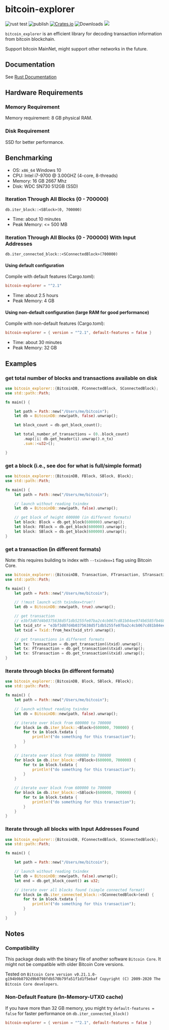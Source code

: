 # bitcoin-explorer

![rust test](https://github.com/Congyuwang/Rusty-Bitcoin-Explorer/actions/workflows/rust.yml/badge.svg)
![publish](https://github.com/Congyuwang/Rusty-Bitcoin-Explorer/actions/workflows/publish.yml/badge.svg)
[![Crates.io](https://img.shields.io/crates/v/bitcoin-explorer.svg)](https://crates.io/crates/bitcoin-explorer/)
![Downloads](https://img.shields.io/crates/d/bitcoin-explorer)
[![](https://tokei.rs/b1/github/Congyuwang/Rusty-Bitcoin-Explorer)](https://github.com/Congyuwang/Rusty-Bitcoin-Explorer)

`bitcoin_explorer` is an efficient library for decoding transaction information from
bitcoin blockchain.

Support bitcoin MainNet, might support other networks in the future.

## Documentation

See [Rust Documentation](https://docs.rs/bitcoin-explorer/)

## Hardware Requirements

### Memory Requirement
Memory requirement: 8 GB physical RAM.

### Disk Requirement
SSD for better performance.

## Benchmarking

- OS: `x86_64` Windows 10
- CPU: Intel i7-9700 @ 3.00GHZ (4-core, 8-threads)
- Memory: 16 GB 2667 Mhz
- Disk: WDC SN730 512GB (SSD)

### Iteration Through All Blocks (0 - 700000)
```
db.iter_block::<SBlock>(0, 700000)
``` 
- Time: about 10 minutes
- Peak Memory: <= 500 MB

### Iteration Through All Blocks (0 - 700000) With Input Addresses 
```
db.iter_connected_block::<SConnectedBlock>(700000)
```
#### Using default configuration

Compile with default features (Cargo.toml):
```toml
bitcoin-explorer = "^2.1"
```

- Time: about 2.5 hours
- Peak Memory: 4 GB

#### Using non-default configuration (large RAM for good performance)

Compile with non-default features (Cargo.toml):
```toml
bitcoin-explorer = { version = "^2.1", default-features = false }
```
- Time: about 30 minutes
- Peak Memory: 32 GB

## Examples

### get total number of blocks and transactions available on disk
```rust
use bitcoin_explorer::{BitcoinDB, FConnectedBlock, SConnectedBlock};
use std::path::Path;

fn main() {

    let path = Path::new("/Users/me/bitcoin");
    let db = BitcoinDB::new(path, false).unwrap();

    let block_count = db.get_block_count();

    let total_number_of_transactions = (0..block_count)
        .map(|i| db.get_header(i).unwrap().n_tx)
        .sum::<u32>();

}

```

### get a block (i.e., see doc for what is full/simple format)

```rust
use bitcoin_explorer::{BitcoinDB, FBlock, SBlock, Block};
use std::path::Path;

fn main() {
    let path = Path::new("/Users/me/bitcoin");

    // launch without reading txindex
    let db = BitcoinDB::new(path, false).unwrap();

    // get block of height 600000 (in different formats)
    let block: Block = db.get_block(600000).unwrap();
    let block: FBlock = db.get_block(600000).unwrap();
    let block: SBlock = db.get_block(600000).unwrap();
}
```

### get a transaction (in different formats)

Note: this requires building tx index with `--txindex=1` flag using Bitcoin Core.

```rust
use bitcoin_explorer::{BitcoinDB, Transaction, FTransaction, STransaction, Txid, FromHex};
use std::path::Path;

fn main() {
    let path = Path::new("/Users/me/bitcoin");

    // !!must launch with txindex=true!!
    let db = BitcoinDB::new(path, true).unwrap();

    // get transaction
    // e3bf3d07d4b0375638d5f1db5255fe07ba2c4cb067cd81b84ee974b6585fb468
    let txid_str = "e3bf3d07d4b0375638d5f1db5255fe07ba2c4cb067cd81b84ee974b6585fb468";
    let txid = Txid::from_hex(txid_str).unwrap();

    // get transactions in different formats
    let tx: Transaction = db.get_transaction(&txid).unwrap();
    let tx: FTransaction = db.get_transaction(&txid).unwrap();
    let tx: STransaction = db.get_transaction(&txid).unwrap();
}
```

### Iterate through blocks (in different formats)

```rust
use bitcoin_explorer::{BitcoinDB, Block, SBlock, FBlock};
use std::path::Path;

fn main() {
    let path = Path::new("/Users/me/bitcoin");

    // launch without reading txindex
    let db = BitcoinDB::new(path, false).unwrap();

    // iterate over block from 600000 to 700000
    for block in db.iter_block::<Block>(600000, 700000) {
        for tx in block.txdata {
            println!("do something for this transaction");
        }
    }

    // iterate over block from 600000 to 700000
    for block in db.iter_block::<FBlock>(600000, 700000) {
        for tx in block.txdata {
            println!("do something for this transaction");
        }
    }

    // iterate over block from 600000 to 700000
    for block in db.iter_block::<SBlock>(600000, 700000) {
        for tx in block.txdata {
            println!("do something for this transaction");
        }
    }
}
```

### Iterate through all blocks with Input Addresses Found

```rust
use bitcoin_explorer::{BitcoinDB, FConnectedBlock, SConnectedBlock};
use std::path::Path;

fn main() {

    let path = Path::new("/Users/me/bitcoin");

    // launch without reading txindex
    let db = BitcoinDB::new(path, false).unwrap();
    let end = db.get_block_count() as u32;

    // iterate over all blocks found (simple connected format)
    for block in db.iter_connected_block::<SConnectedBlock>(end) {
        for tx in block.txdata {
            println!("do something for this transaction");
        }
    }
}
```

## Notes

### Compatibility

This package deals with the binary file of another software `Bitcoin Core`.
It might not be compatible with older Bitcoin Core versions.

Tested on
`Bitcoin Core version v0.21.1.0-g194b9b8792d9b0798fdb570b79fa51f1d1f5ebaf
Copyright (C) 2009-2020 The Bitcoin Core developers`.

### Non-Default Feature (In-Memory-UTXO cache)

If you have more than 32 GB memory, you might try `default-features = false`
for faster performance on `db.iter_connected_block()`
```toml
bitcoin-explorer = { version = "^2.1", default-features = false }
```
